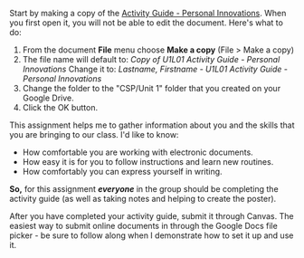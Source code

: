 Start by making a copy of the
[Activity Guide - Personal Innovations](https://docs.google.com/document/d/1UnhtzSXXEQSDsza2UbuA6LmWVM-e4FRd9qX4oEt9PF8/edit?usp=sharing).
When you first open it, you will not be able to edit the document. Here's what to do:
1. From the document **File** menu choose **Make a copy** (File > Make a copy)
1. The file name will default to:
    *Copy of U1L01 Activity Guide - Personal Innovations*
    Change it to:
    *Lastname, Firstname - U1L01 Activity Guide - Personal Innovations*
1. Change the folder to the "CSP/Unit 1" folder that you created on your Google Drive.
1. Click the OK button.

This assignment helps me to gather information about you and the skills that you are bringing to our class. I'd like to know:

* How comfortable you are working with electronic documents.
* How easy it is for you to follow instructions and learn new routines.
* How comfortably you can express yourself in writing.

**So,** for this assignment ***everyone*** in the group should be completing the activity guide (as well as taking notes and helping to create the poster).

After you have completed your activity guide, submit it through Canvas. The easiest way to submit online documents in through the Google Docs file picker - be sure to follow along when I demonstrate how to set it up and use it.
